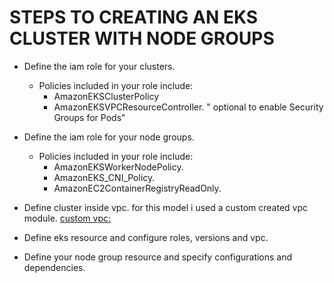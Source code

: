 # STEPS TO CREATING AN EKS CLUSTER WITH NODE GROUPS
- Define the iam role for your clusters. 
  -  Policies included in your role include:
     - AmazonEKSClusterPolicy
     - AmazonEKSVPCResourceController. " optional to enable Security Groups for Pods"

-  Define the iam role for your node groups.
    -  Policies included in your role include:
       - AmazonEKSWorkerNodePolicy.
       - AmazonEKS_CNI_Policy.
       - AmazonEC2ContainerRegistryReadOnly.

- Define cluster inside vpc. for this model i used a custom created vpc module. [custom vpc:](https://github.com/Einsteiniumeinsteinian/vpc-module-terraform)
- Define eks resource and configure roles, versions and vpc. 
- Define your node group resource and specify configurations and dependencies. 